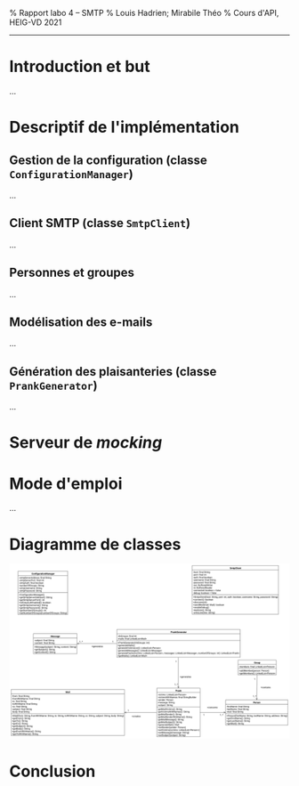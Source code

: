 % Rapport labo 4 – SMTP
% Louis Hadrien; Mirabile Théo
% Cours d'API, HEIG-VD 2021

---

# Introduction et but

...

# Descriptif de l'implémentation

## Gestion de la configuration (classe `ConfigurationManager`)

...

## Client SMTP (classe `SmtpClient`)

...

## Personnes et groupes

...

## Modélisation des e-mails

...

## Génération des plaisanteries (classe `PrankGenerator`)

...

# Serveur de _mocking_

# Mode d'emploi

...

# Diagramme de classes

![Diagramme UML des classes du projet](./uml_v1.svg)

# Conclusion
